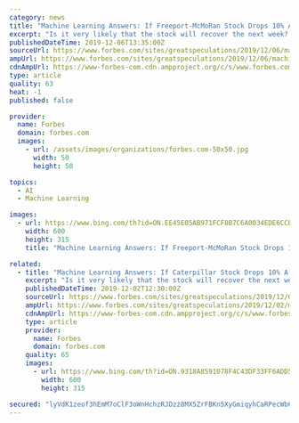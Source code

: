 ```yaml
---
category: news
title: "Machine Learning Answers: If Freeport-McMoRan Stock Drops 10% A Week, What’s The Chance It’ll Recoup Its Losses In A Month?"
excerpt: "Is it very likely that the stock will recover the next week? What about the next month or a quarter? You can test a variety of scenarios on the Trefis Machine Learning Engine to calculate if Freeport stock dropped, what’s the chance it’ll rise. For example, after a 5% drop over a week (5 trading days), the Trefis machine learning engine ..."
publishedDateTime: 2019-12-06T13:35:00Z
sourceUrl: https://www.forbes.com/sites/greatspeculations/2019/12/06/machine-learning-answers-if-freeport-mcmoran-stock-drops-10-a-week-whats-the-chance-itll-recoup-its-losses-in-a-month/
ampUrl: https://www.forbes.com/sites/greatspeculations/2019/12/06/machine-learning-answers-if-freeport-mcmoran-stock-drops-10-a-week-whats-the-chance-itll-recoup-its-losses-in-a-month/amp/
cdnAmpUrl: https://www-forbes-com.cdn.ampproject.org/c/s/www.forbes.com/sites/greatspeculations/2019/12/06/machine-learning-answers-if-freeport-mcmoran-stock-drops-10-a-week-whats-the-chance-itll-recoup-its-losses-in-a-month/amp/
type: article
quality: 63
heat: -1
published: false

provider:
  name: Forbes
  domain: forbes.com
  images:
    - url: /assets/images/organizations/forbes.com-50x50.jpg
      width: 50
      height: 50

topics:
  - AI
  - Machine Learning

images:
  - url: https://www.bing.com/th?id=ON.EE45E05AB971FCF8B7C6A0034EDE6CCB
    width: 600
    height: 315
    title: "Machine Learning Answers: If Freeport-McMoRan Stock Drops 10% A Week, What’s The Chance It’ll Recoup Its Losses In A Month?"

related:
  - title: "Machine Learning Answers: If Caterpillar Stock Drops 10% A Week, What’s The Chance It’ll Recoup Its Losses In A Month?"
    excerpt: "Is it very likely that the stock will recover the next week? What about the next month or a quarter? You can test a variety of scenarios on the Trefis Machine Learning Engine to calculate if Caterpillar stock dropped, what’s the chance it’ll rise. For example, after a 5% drop over a week (5 trading days), the Trefis machine learning engine ..."
    publishedDateTime: 2019-12-02T12:30:00Z
    sourceUrl: https://www.forbes.com/sites/greatspeculations/2019/12/02/machine-learning-answers-if-caterpillar-stock-drops-10-a-week-whats-the-chance-itll-recoup-its-losses-in-a-month/
    ampUrl: https://www.forbes.com/sites/greatspeculations/2019/12/02/machine-learning-answers-if-caterpillar-stock-drops-10-a-week-whats-the-chance-itll-recoup-its-losses-in-a-month/amp/
    cdnAmpUrl: https://www-forbes-com.cdn.ampproject.org/c/s/www.forbes.com/sites/greatspeculations/2019/12/02/machine-learning-answers-if-caterpillar-stock-drops-10-a-week-whats-the-chance-itll-recoup-its-losses-in-a-month/amp/
    type: article
    provider:
      name: Forbes
      domain: forbes.com
    quality: 65
    images:
      - url: https://www.bing.com/th?id=ON.9318A8591078F4C43DF33FF6ADD5EF85
        width: 600
        height: 315

secured: "lyVdK1zeof3hEmM7oClF3oWnHchzRJDzz8MX5ZrFBKn5XyGmiqyhCaRPecWb6OG3EouzQ25KCO9M42TfWrmn2tE1lY/Kx9VFa/yTqFIrIyAgdHKw+Wwl78sMVV8J9/jWmYLu5HG2LRDbH5zFtc6JEyGbuQuWK7TOlMhjOkxco7HcECOQrFTyDZwSdyT4uXXgvG4nFmFfO18+HKsJZD6KOYmb45pnK6YUxUrBfezZy21jGY96NRRaP3JlJ5BrXMScU1V8p0RqMFonOqU1v9B4Ww==;8FMWRiIdhumsN/xBZCFrYw=="
---
```


